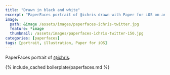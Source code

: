 ```yaml
---
title: "Drawn in black and white"
excerpt: "PaperFaces portrait of @ichris drawn with Paper for iOS on an iPad."
image: 
  path: &image /assets/images/paperfaces-ichris-twitter.jpg 
  feature: *image
  thumbnail: /assets/images/paperfaces-ichris-twitter-150.jpg
categories: [paperfaces]
tags: [portrait, illustration, Paper for iOS]
---
```


PaperFaces portrait of [@ichris](https://twitter.com/ichris).

{% include_cached boilerplate/paperfaces.md %}
